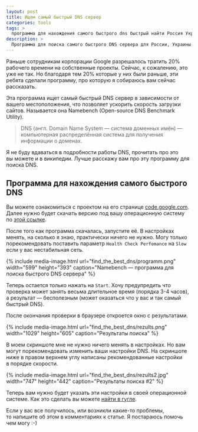 ```yaml
---
layout: post
title: Ищем самый быстрый DNS сервер
categories: tools
tags: >
  программа для нахождения самого быстрого dns быстрый найти Россия Украина
description: >
  Программа для поиска самого быстрого DNS сервера для России, Украины и всего мира от Google.
---
```


Раньше сотрудникам корпорации Google разрешалось тратить 20% рабочего времени на собственные проекты. Сейчас, к сожалению, это уже не так. Но благодаря тем 20% которые у них были раньше, эти ребята сделали программу, про которую я собираюсь вам сейчас рассказать.

Эта программа ищет самый быстрый DNS сервер в зависимости от вашего местоположения, что позволяет ускорить скорость загрузки сайтов. Называется она Namebench (Open-source DNS Benchmark Utility).

> DNS (англ. Domain Name System — система доменных имён) — компьютерная распределённая система для получения информации о доменах.

Я не буду вдаваться в подробности работы DNS, прочитать про это вы можете и в википедии. Лучше расскажу вам про эту программу для поиска DNS.

## Программа для нахождения самого быстрого DNS

Вы можете ознакомиться с проектом на его странице <a href="http://code.google.com/p/namebench/">code.google.com</a>. Далее нужно будет скачать версию под вашу операционную систему по <a href="http://code.google.com/p/namebench/downloads/list" rel="nofollow">этой ссылке</a>.

После того как программа скачалась, запустите её. В настройках менять, на сколько я знаю, практически ничего не нужно. Могу только порекомендовать поставить параметр `Health Check Perfomance` на `Slow` если у вас нестабильная сеть.

{%
	include media-image.html
	url="find_the_best_dns/programm.png"
	width="599"
	height="393"
	caption="Namebench — программа для поиска быстрого DNS сервера"
%}

Теперь остается только нажать на `Start`. Хочу предупредить что проверка может занять весьма длительное время (порядка 3-4 часов), а результат — бесполезным (может оказаться что у вас и так самый быстрый DNS).

После окончания проверки в браузере откроется окно с результатами.

{%
	include media-image.html
	url="find_the_best_dns/rezults.png"
	width="1029"
	height="605"
	caption="Результаты поиска"
%}

В моем скриншоте мне не нужно ничего менять в настройках. Но вам могут порекомендовать изменить ваши настройки DNS. На скриншоте ниже в правом верхнем углу написаны рекомендованные настройки в порядке скорости.

{%
	include media-image.html
	url="find_the_best_dns/rezults2.jpg"
	width="747"
	height="442"
	caption="Результаты поиска #2"
%}

Теперь вам нужно будет указать эти настройки в своей операционной системе. Как это сделать вы можете <a href="https://www.google.ru/search?newwindow=1&safe=off&hl=en-RU&q=как+вручную+указать+dns+серверы">найти в гугле</a>.

Если у вас все получилось, или возникли какие-то проблемы, то напишите об этом в комментариях к статье. Я постараюсь помочь чем могу :-)

